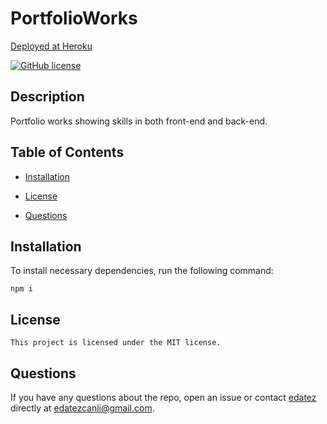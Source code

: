 # PortfolioWorks

[Deployed at Heroku](https://aqueous-escarpment-33610.herokuapp.com/)

[![GitHub license](https://img.shields.io/badge/license-MIT-blue.svg)](https://github.com/edatez/portfolio-works)

## Description

Portfolio works showing skills in both front-end and back-end.

## Table of Contents 

* [Installation](#installation)

* [License](#license)

* [Questions](#questions)

## Installation

To install necessary dependencies, run the following command:

```
npm i
```

## License

    This project is licensed under the MIT license.
  
## Questions

If you have any questions about the repo, open an issue or contact [edatez](https://github.com/edatez/portfolio-works) directly at edatezcanli@gmail.com.
